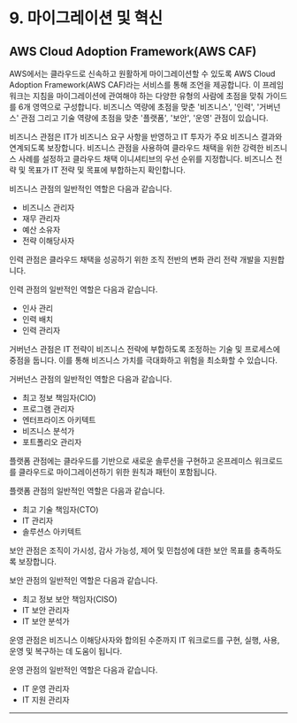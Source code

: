 # 9. 마이그레이션 및 혁신

## AWS Cloud Adoption Framework(AWS CAF)

AWS에서는 클라우드로 신속하고 원활하게 마이그레이션할 수 있도록 AWS Cloud Adoption Framework(AWS CAF)라는 서비스를 통해 조언을 제공합니다. 이 프레임워크는 지침을 마이그레이션에 관여해야 하는 다양한 유형의 사람에 초점을 맞춰 가이드를 6개 영역으로 구성합니다. 비즈니스 역량에 초점을 맞춘 '비즈니스', '인력', '거버넌스' 관점 그리고 기술 역량에 초점을 맞춘 '플랫폼', '보안', '운영' 관점이 있습니다.

비즈니스 관점은 IT가 비즈니스 요구 사항을 반영하고 IT 투자가 주요 비즈니스 결과와 연계되도록 보장합니다. 비즈니스 관점을 사용하여 클라우드 채택을 위한 강력한 비즈니스 사례를 설정하고 클라우드 채택 이니셔티브의 우선 순위를 지정합니다. 비즈니스 전략 및 목표가 IT 전략 및 목표에 부합하는지 확인합니다.

비즈니스 관점의 일반적인 역할은 다음과 같습니다.

- 비즈니스 관리자
- 재무 관리자
- 예산 소유자
- 전략 이해당사자

인력 관점은 클라우드 채택을 성공하기 위한 조직 전반의 변화 관리 전략 개발을 지원합니다.

인력 관점의 일반적인 역할은 다음과 같습니다.

- 인사 관리
- 인력 배치
- 인력 관리자

거버넌스 관점은 IT 전략이 비즈니스 전략에 부합하도록 조정하는 기술 및 프로세스에 중점을 둡니다. 이를 통해 비즈니스 가치를 극대화하고 위험을 최소화할 수 있습니다.

거버넌스 관점의 일반적인 역할은 다음과 같습니다.

- 최고 정보 책임자(CIO)
- 프로그램 관리자
- 엔터프라이즈 아키텍트
- 비즈니스 분석가
- 포트폴리오 관리자

플랫폼 관점에는 클라우드를 기반으로 새로운 솔루션을 구현하고 온프레미스 워크로드를 클라우드로 마이그레이션하기 위한 원칙과 패턴이 포함됩니다.

플랫폼 관점의 일반적인 역할은 다음과 같습니다.

- 최고 기술 책임자(CTO)
- IT 관리자
- 솔루션스 아키텍트

보안 관점은 조직이 가시성, 감사 가능성, 제어 및 민첩성에 대한 보안 목표를 충족하도록 보장합니다.

보안 관점의 일반적인 역할은 다음과 같습니다.

- 최고 정보 보안 책임자(CISO)
- IT 보안 관리자
- IT 보안 분석가

운영 관점은 비즈니스 이해당사자와 합의된 수준까지 IT 워크로드를 구현, 실행, 사용, 운영 및 복구하는 데 도움이 됩니다.

운영 관점의 일반적인 역할은 다음과 같습니다.

- IT 운영 관리자
- IT 지원 관리자

---
